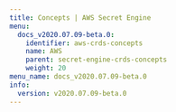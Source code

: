 ```yaml
---
title: Concepts | AWS Secret Engine
menu:
  docs_v2020.07.09-beta.0:
    identifier: aws-crds-concepts
    name: AWS
    parent: secret-engine-crds-concepts
    weight: 20
menu_name: docs_v2020.07.09-beta.0
info:
  version: v2020.07.09-beta.0
---
```


